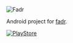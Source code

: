 
![Fadr](../fadr/data/fadr.png)

Android project for [fadr](https://github.com/tong/fadr).

[![PlayStore](../fadr/data/playstore-badge.png)](https://play.google.com/store/apps/details?id=disktree.net.fadr)
